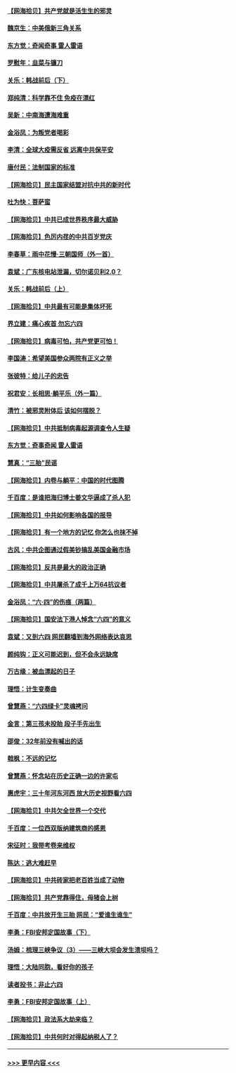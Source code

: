#### [【网海拾贝】共产党就是活生生的邪灵](../pages/nsc993/n13036627.md?t=06222251) 
#### [魏京生：中美俄新三角关系](../pages/nsc993/n13035986.md?t=06222251) 
#### [东方觉：奇闻奇事 雷人雷语](../pages/nsc993/n13035878.md?t=06222251) 
#### [罗慰年：韭菜与镰刀](../pages/nsc993/n13034374.md?t=06222251) 
#### [关乐：韩战前后（下）](../pages/nsc993/n13034113.md?t=06222251) 
#### [郑纯清：科学靠不住 免疫在漂红](../pages/nsc993/n13034093.md?t=06222251) 
#### [吴新：中南海遭海难重](../pages/nsc993/n13034084.md?t=06222251) 
#### [金浴凤：为叛党者喝彩](../pages/nsc993/n13034058.md?t=06222251) 
#### [李清：全球大疫需反省 远离中共保平安](../pages/nsc993/n13033784.md?t=06222251) 
#### [唐付民：法制国家的标准](../pages/nsc993/n13032944.md?t=06222251) 
#### [【网海拾贝】民主国家结盟对抗中共的新时代](../pages/nsc993/n13031717.md?t=06222251) 
#### [吐为快：菩萨蛮](../pages/nsc993/n13030033.md?t=06222251) 
#### [【网海拾贝】中共已成世界秩序最大威胁](../pages/nsc993/n13028138.md?t=06222251) 
#### [【网海拾贝】色厉内荏的中共百岁党庆](../pages/nsc993/n13025582.md?t=06222251) 
#### [李春草：雨中花慢‧三朝国师（外一首）](../pages/nsc993/n13025567.md?t=06222251) 
#### [袁斌：广东核电站泄漏，切尔诺贝利2.0？](../pages/nsc993/n13025475.md?t=06222251) 
#### [关乐：韩战前后（上）](../pages/nsc993/n13025387.md?t=06222251) 
#### [【网海拾贝】中共最有可能是集体坏死](../pages/nsc993/n13023101.md?t=06222251) 
#### [界立建：痛心疾首 勿忘六四](../pages/nsc993/n13022339.md?t=06222251) 
#### [【网海拾贝】病毒可怕，共产党更可怕！](../pages/nsc993/n13020728.md?t=06222251) 
#### [李国涛：希望美国参众两院有正义之举](../pages/nsc993/n13020674.md?t=06222251) 
#### [张彼特：给儿子的忠告](../pages/nsc993/n13018934.md?t=06222251) 
#### [祝君安：长相思‧躺平乐（外一篇）](../pages/nsc993/n13018923.md?t=06222251) 
#### [清竹：被邪灵附体后 该如何摆脱？](../pages/nsc993/n13018877.md?t=06222251) 
#### [【网海拾贝】中共抵制病毒起源调查令人生疑](../pages/nsc993/n13017785.md?t=06222251) 
#### [东方觉：奇事奇闻 雷人雷语](../pages/nsc993/n13017577.md?t=06222251) 
#### [慧真：“三胎”民谣](../pages/nsc993/n13017394.md?t=06222251) 
#### [【网海拾贝】内卷与躺平：中国的时代图腾](../pages/nsc993/n13016128.md?t=06222251) 
#### [千百度：是谁把海归博士姜文华逼成了杀人犯](../pages/nsc993/n13015218.md?t=06222251) 
#### [【网海拾贝】中共如何影响各国的报导](../pages/nsc993/n13012599.md?t=06222251) 
#### [【网海拾贝】有一个地方的记忆 你怎么也抹不掉](../pages/nsc993/n13009802.md?t=06222251) 
#### [古风：中共企图通过假美钞搞乱美国金融市场](../pages/nsc993/n13009626.md?t=06222251) 
#### [【网海拾贝】反共是最大的政治正确](../pages/nsc993/n13007051.md?t=06222251) 
#### [【网海拾贝】中共屠杀了成千上万64抗议者](../pages/nsc993/n13002713.md?t=06222251) 
#### [金浴凤：“六·四”的伤痕（两篇）](../pages/nsc993/n13001719.md?t=06222251) 
#### [【网海拾贝】国安法下港人悼念“六四”的意义](../pages/nsc993/n13001039.md?t=06222251) 
#### [袁斌：又到六四 网民翻墙到海外网络表达哀思](../pages/nsc993/n13000995.md?t=06222251) 
#### [颜纯钩：正义可能迟到，但不会永远缺席](../pages/nsc993/n13000920.md?t=06222251) 
#### [万古缘：被血漂起的日子](../pages/nsc993/n13000914.md?t=06222251) 
#### [理悟：计生变奏曲](../pages/nsc993/n13000414.md?t=06222251) 
#### [曾慧燕：“六四绿卡”灵魂拷问](../pages/nsc993/n13000277.md?t=06222251) 
#### [金言：第三孩未投胎 段子手先出生](../pages/nsc993/n13000215.md?t=06222251) 
#### [邵俊：32年前没有喊出的话](../pages/nsc993/n13000181.md?t=06222251) 
#### [戟枫：不远的记忆](../pages/nsc993/n13000121.md?t=06222251) 
#### [曾慧燕：怀念站在历史正确一边的许家屯](../pages/nsc993/n13000073.md?t=06222251) 
#### [惠虎宇：三十年河东河西 放大历史视野看六四](../pages/nsc993/n13000018.md?t=06222251) 
#### [【网海拾贝】中共欠全世界一个交代](../pages/nsc993/n12998706.md?t=06222251) 
#### [千百度：一位西双版纳建筑商的感恩](../pages/nsc993/n12998487.md?t=06222251) 
#### [宋征时：我带考卷来维权](../pages/nsc993/n12994088.md?t=06222251) 
#### [陈达：逃大难赶早](../pages/nsc993/n12993569.md?t=06222251) 
#### [【网海拾贝】中共砖家把老百姓当成了动物](../pages/nsc993/n12993483.md?t=06222251) 
#### [【网海拾贝】共产党靠得住，母猪会上树](../pages/nsc993/n12990730.md?t=06222251) 
#### [千百度：中共放开生三胎 网民：“爱谁生谁生”](../pages/nsc993/n12990644.md?t=06222251) 
#### [李勇：FBI安邦定国故事（下）](../pages/nsc993/n12987854.md?t=06222251) 
#### [汤姆：梳理三峡争议（3）——三峡大坝会发生溃坝吗？](../pages/nsc993/n12989806.md?t=06222251) 
#### [理悟：大陆同胞，看好你的孩子](../pages/nsc993/n12989778.md?t=06222251) 
#### [读者投书：非止六四](../pages/nsc993/n12989673.md?t=06222251) 
#### [李勇：FBI安邦定国故事（上）](../pages/nsc993/n12987749.md?t=06222251) 
#### [【网海拾贝】政法系大劫来临？](../pages/nsc993/n12987596.md?t=06222251) 
#### [【网海拾贝】中共何时对得起纳税人了？](../pages/nsc993/n12985578.md?t=06222251) 

----
#### [ >>> 更早内容 <<< ](../indexes/nsc993-earlier.md)
